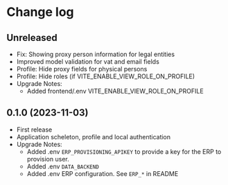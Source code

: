 # Change log

## Unreleased

- Fix: Showing proxy person information for legal entities
- Improved model validation for vat and email fields
- Profile: Hide proxy fields for physical persons
- Profile: Hide roles (if VITE_ENABLE_VIEW_ROLE_ON_PROFILE)
- Upgrade Notes:
    - Added frontend/.env  VITE_ENABLE_VIEW_ROLE_ON_PROFILE


## 0.1.0 (2023-11-03)

- First release
- Application scheleton, profile and local authentication
- Upgrade Notes:
    - Added .env `ERP_PROVISIONING_APIKEY` to provide
      a key for the ERP to provision user.
    - Added .env `DATA_BACKEND`
    - Added .env ERP configuration. See `ERP_*` in README
